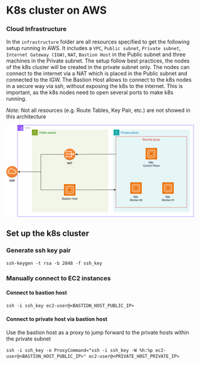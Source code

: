 # K8s cluster on AWS

### Cloud Infrastructure

In the ```infrastructure``` folder are all resources specified to get the following setup running in AWS.
It includes a ```VPC```, ```Public subnet```, ```Private subnet```, ```Internet Gateway (IGW)```, ```NAT```, ```Bastion Host``` in the Public subnet and 
three machines in the Private subnet.
The setup follow best practices, the nodes of the k8s cluster will be created in the private subnet only.
The nodes can connect to the internet via a NAT which is placed in the Public subnet and connected to the IGW.
The Bastion Host allows to connect to the k8s nodes in a secure way via ssh, without exposing the k8s to the internet.
This is important, as the k8s nodes need to open several ports to make k8s running.

*Note:* Not all resources (e.g. Route Tables, Key Pair, etc.) are not showed in this architecture

<p align="center">
<img src="./assets/aws-k8s.cluster.drawio.png" alt=""/>
</p>

## Set up the k8s cluster

### Generate ssh key pair

```angular2html
ssh-keygen -t rsa -b 2048 -f ssh_key
```

### 

### Manually connect to EC2 instances

#### Connect to bastion host

```angular2html
ssh -i ssh_key ec2-user@<BASTION_HOST_PUBLIC_IP>
```

#### Connect to private host via bastion host

Use the bastion host as a proxy to jump forward to the private hosts within the private subnet

```angular2html
ssh -i ssh_key -o ProxyCommand="ssh -i ssh_key -W %h:%p ec2-user@<BASTION_HOST_PUBLIC_IP>" ec2-user@<PRIVATE_HOST_PRIVATE_IP>
```
